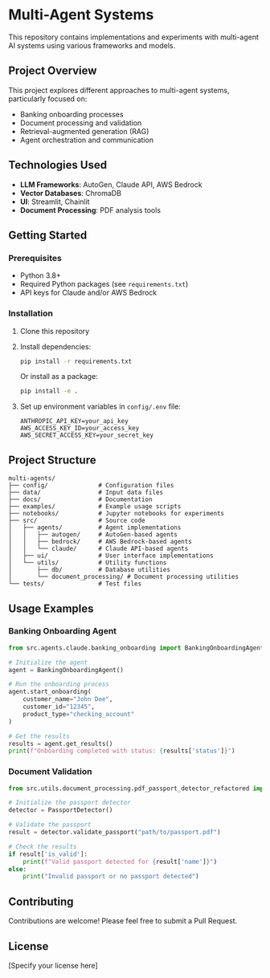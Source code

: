 # Multi-Agent Systems

This repository contains implementations and experiments with multi-agent AI systems using various frameworks and models.

## Project Overview

This project explores different approaches to multi-agent systems, particularly focused on:
- Banking onboarding processes
- Document processing and validation
- Retrieval-augmented generation (RAG)
- Agent orchestration and communication

## Technologies Used

- **LLM Frameworks**: AutoGen, Claude API, AWS Bedrock
- **Vector Databases**: ChromaDB
- **UI**: Streamlit, Chainlit
- **Document Processing**: PDF analysis tools

## Getting Started

### Prerequisites

- Python 3.8+
- Required Python packages (see `requirements.txt`)
- API keys for Claude and/or AWS Bedrock

### Installation

1. Clone this repository
2. Install dependencies:
   ```bash
   pip install -r requirements.txt
   ```
   
   Or install as a package:
   ```bash
   pip install -e .
   ```
   
3. Set up environment variables in `config/.env` file:
   ```
   ANTHROPIC_API_KEY=your_api_key
   AWS_ACCESS_KEY_ID=your_access_key
   AWS_SECRET_ACCESS_KEY=your_secret_key
   ```

## Project Structure

```
multi-agents/
├── config/              # Configuration files
├── data/                # Input data files
├── docs/                # Documentation
├── examples/            # Example usage scripts
├── notebooks/           # Jupyter notebooks for experiments
├── src/                 # Source code
│   ├── agents/          # Agent implementations
│   │   ├── autogen/     # AutoGen-based agents
│   │   ├── bedrock/     # AWS Bedrock-based agents
│   │   └── claude/      # Claude API-based agents
│   ├── ui/              # User interface implementations
│   └── utils/           # Utility functions
│       ├── db/          # Database utilities
│       └── document_processing/ # Document processing utilities
└── tests/               # Test files
```

## Usage Examples

### Banking Onboarding Agent

```python
from src.agents.claude.banking_onboarding import BankingOnboardingAgent

# Initialize the agent
agent = BankingOnboardingAgent()

# Run the onboarding process
agent.start_onboarding(
    customer_name="John Doe",
    customer_id="12345",
    product_type="checking_account"
)

# Get the results
results = agent.get_results()
print(f"Onboarding completed with status: {results['status']}")
```

### Document Validation

```python
from src.utils.document_processing.pdf_passport_detector_refactored import PassportDetector

# Initialize the passport detector
detector = PassportDetector()

# Validate the passport
result = detector.validate_passport("path/to/passport.pdf")

# Check the results
if result['is_valid']:
    print(f"Valid passport detected for {result['name']}")
else:
    print("Invalid passport or no passport detected")
```

## Contributing

Contributions are welcome! Please feel free to submit a Pull Request.

## License

[Specify your license here]
